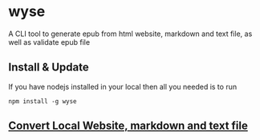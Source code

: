 # wyse

A CLI tool to generate epub from html website, markdown and text file, as well as validate epub file

## Install & Update

If you have nodejs installed in your local then all you needed is to run

```
npm install -g wyse
```

## [Convert Local Website, markdown and text file](docs/convert_package.md)
